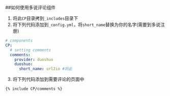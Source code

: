 ##如何使用多说评论组件

1. 将此`CP`目录拷到`_includes`目录下
2. 将下列代码添加到`_config.yml`，将`short_name`替换为你的名字(需要到多说注册)

```yaml
# components
CP: 
  # setting comments
  comments:
    provider: duoshuo
    duoshuo:
      short_name: url2io #将此
```

3. 将下列代码添加到需要评论的页面中

```
{% include CP/comments %}
```

